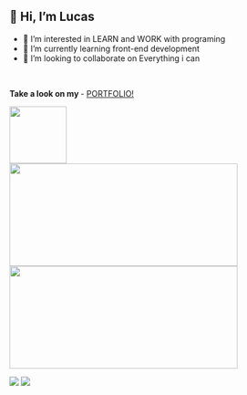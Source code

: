 ## <span>👋 Hi, I’m **Lucas**</span>
  
  - 👀 I’m interested in LEARN and WORK with programing
  - 🌱 I’m currently learning front-end development
  - 💞️ I’m looking to collaborate on Everything i can
  <br>
  
  <strong>Take a look on my </strong> - <a href="https://lucopdev.github.io/portfolio/index.html" target="_blank">PORTFOLIO!</a>
  
  <img src="https://images.emojiterra.com/google/noto-emoji/v2.034/128px/1f468-1f4bb.png" width="100" target="_blank">
  
  <BR>
  
  <div>
  <img width="400px" height="180px" src="https://github-readme-stats.vercel.app/api?username=lucopdev&theme=dark&show_icons=true)](https://github.com/lucopdev/github-readme-stats">  
  <img width="400px" height="180px" src="https://github-readme-stats.vercel.app/api/top-langs/?username=lucopdev&layout=compact&theme=dark&show_icons=true)](https://github.com/lucopdev/github-readme-stats">
  </div>
  
  <a href="https://www.linkedin.com/in/lsrdev/"><img src="https://img.shields.io/badge/LinkedIn-0077B5?style=for-the-badge&logo=linkedin&logoColor=white"></a>
  <a href="https://replit.com/@lucopunk"><img src="https://img.shields.io/badge/replit-667881?style=for-the-badge&logo=replit&logoColor=white"></a>

